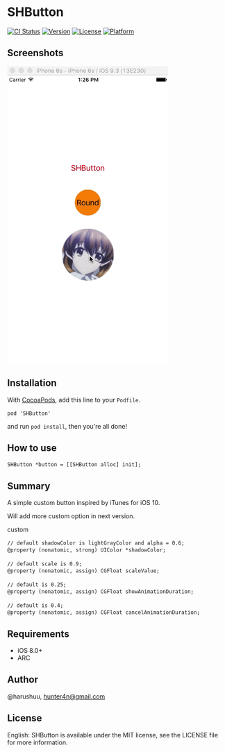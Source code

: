 # SHButton

[![CI Status](http://img.shields.io/travis/@harushuu/SHButton.svg?style=flat)](https://travis-ci.org/@harushuu/SHButton)
[![Version](https://img.shields.io/cocoapods/v/SHButton.svg?style=flat)](http://cocoapods.org/pods/SHButton)
[![License](https://img.shields.io/cocoapods/l/SHButton.svg?style=flat)](http://cocoapods.org/pods/SHButton)
[![Platform](https://img.shields.io/cocoapods/p/SHButton.svg?style=flat)](http://cocoapods.org/pods/SHButton)

## Screenshots
![image](https://github.com/harushuu/SHButton/raw/master/Screenshots.gif)

## Installation
 
With [CocoaPods](http://cocoapods.org/), add this line to your `Podfile`.

```
pod 'SHButton'
```

and run `pod install`, then you're all done!

## How to use

```objc
SHButton *button = [[SHButton alloc] init];
```

## Summary

A simple custom button inspired by iTunes for iOS 10.
 
Will add more custom option in next version.

custom

```objc
// default shadowColor is lightGrayColor and alpha = 0.6;
@property (nonatomic, strong) UIColor *shadowColor;

// default scale is 0.9;
@property (nonatomic, assign) CGFloat scaleValue;

// default is 0.25;
@property (nonatomic, assign) CGFloat showAnimationDuration;

// default is 0.4;
@property (nonatomic, assign) CGFloat cancelAnimationDuration;
```

 
## Requirements

* iOS 8.0+ 
* ARC

## Author

@harushuu, hunter4n@gmail.com

## License

English: SHButton is available under the MIT license, see the LICENSE file for more information.     

